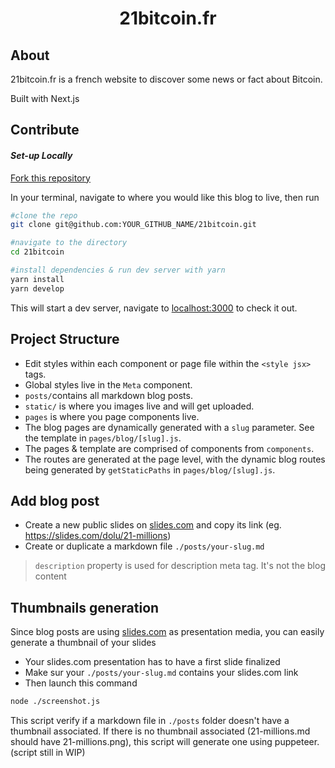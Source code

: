 <h1 align="center">
  21bitcoin.fr
</h1>

## About

21bitcoin.fr is a french website to discover some news or fact about Bitcoin.

Built with Next.js

## Contribute

#### _Set-up Locally_

[Fork this repository](https://github.com/Dolu89/21bitcoin/fork)

In your terminal, navigate to where you would like this blog to live, then run

```bash
#clone the repo
git clone git@github.com:YOUR_GITHUB_NAME/21bitcoin.git

#navigate to the directory
cd 21bitcoin

#install dependencies & run dev server with yarn
yarn install
yarn develop

```

This will start a dev server, navigate to [localhost:3000](localhost:3000) to check it out.

## Project Structure

- Edit styles within each component or page file within the `<style jsx>` tags.
- Global styles live in the `Meta` component.
- `posts/`contains all markdown blog posts.
- `static/` is where you images live and will get uploaded.
- `pages` is where you page components live.
- The blog pages are dynamically generated with a `slug` parameter. See the template in `pages/blog/[slug].js`.
- The pages & template are comprised of components from `components`.
- The routes are generated at the page level, with the dynamic blog routes being generated by `getStaticPaths` in `pages/blog/[slug].js`.

## Add blog post

- Create a new public slides on [slides.com](https://slides.com) and copy its link (eg. https://slides.com/dolu/21-millions)
- Create or duplicate a markdown file `./posts/your-slug.md`
> `description` property is used for description meta tag. It's not the blog content 

## Thumbnails generation

Since blog posts are using [slides.com](https://slides.com) as presentation media, you can easily generate a thumbnail of your slides

- Your slides.com presentation has to have a first slide finalized
- Make sur your `./posts/your-slug.md` contains your slides.com link
- Then launch this command

```bash
node ./screenshot.js
```

This script verify if a markdown file in `./posts` folder doesn't have a thumbnail associated. If there is no thumbnail associated (21-millions.md should have 21-millions.png), this script will generate one using puppeteer. (script still in WIP)